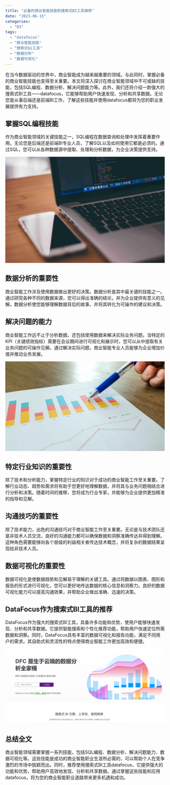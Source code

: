 ```yaml
---
title: "必备的商业智能技能和搜索式BI工具推荐"
date: "2023-06-15"
categories: 
  - "03"
tags: 
  - "datafocus"
  - "商业智能技能"
  - "搜索式bi工具"
  - "数据分析"
  - "数据可视化"
---
```


在当今数据驱动的世界中，商业智能成为越来越重要的领域。与此同时，掌握必备的商业智能技能也变得至关重要。本文将深入探讨在商业智能领域中不可或缺的技能，包括SQL编程、数据分析、解决问题能力等。此外，我们还将介绍一款强大的搜索式BI工具——datafocus，它能够帮助用户快速发现、分析和共享数据。无论您是从事后端还是前端BI工作，了解这些技能并使用datafocus都将为您的职业发展提供有力支持。

## 掌握SQL编程技能

作为商业智能领域的关键技能之一，SQL编程在数据查询和处理中发挥着重要作用。无论您是后端还是前端BI专业人员，了解SQL以及如何使用它都是必须的。通过SQL，您可以从各种数据源中提取、处理和分析数据，为企业决策提供支持。

![](images/1642754332-2.jpg)

## 数据分析的重要性

商业智能工作涉及使用数据做出更好的决策。数据分析是其中最关键的技能之一。通过研究各种不同的数据来源，您可以得出准确的结论，并为企业提供有意义的见解。数据分析使您能够理解数据背后的故事，并将其转化为可操作的建议和决策。

## 解决问题的能力

商业智能工作远不止于分析数据，还包括使用数据来解决实际业务问题。当特定的KPI（关键绩效指标）需要在会议期间进行可视化和展示时，您可以从中提取有关业务问题的可操作见解。通过解决实际问题，商业智能专业人员能够为企业增加价值并推动业务发展。

![pexels-lukas-590020.jpg](images/1656511538-pexels-lukas-590020-jpg-scaled.jpeg)

## 特定行业知识的重要性

除了技术和分析能力，掌握特定行业的知识对于成功的商业智能工作至关重要。了解行业动态、趋势和需求将有助于您更好地理解数据，并将其与业务问题相结合进行分析和决策。随着时间的推移，您将成为行业专家，并能够为企业提供更加精准的指导和见解。

## 沟通技巧的重要性

除了技术能力，出色的沟通技巧对于商业智能工作至关重要。无论是与技术团队还是非技术人员交流，良好的沟通能力都可以确保数据和洞察准确传达并得到理解。这种角色需要能够向各个层级的利益相关者传达技术概念，并将复杂的数据结果呈现给非技术人员。

## 数据可视化的重要性

数据可视化是使数据趋势和见解易于理解的关键工具。通过将数据以图表、图形和报告的形式进行可视化，您可以更好地传达数据的核心信息和洞察力。良好的数据可视化能力可以提高沟通效果，并帮助企业做出准确、迅速的决策。

## DataFocus作为搜索式BI工具的推荐

DataFocus作为强大的搜索式BI工具，具备许多功能和优势，使用户能够快速发现、分析和共享数据。它提供智能搜索和个性化推荐功能，帮助用户快速定位所需数据和洞察。同时，DataFocus具有丰富的数据可视化和报告功能，满足不同用户的需求。其自助式和灵活性的特点使得商业智能工作更加高效和便捷。

![](images/1686616238-%E5%BE%AE%E4%BF%A1%E6%88%AA%E5%9B%BE_20230512142316.png)

## 总结全文

商业智能领域需要掌握一系列技能，包括SQL编程、数据分析、解决问题能力、数据可视化等。这些技能是成功的商业智能职业生涯所必需的，可以帮助个人在竞争激烈的市场中脱颖而出。同时，推荐使用搜索式BI工具datafocus，它提供强大的功能和优势，帮助用户高效地发现、分析和共享数据。通过掌握这些技能和应用datafocus，将为您的商业智能职业道路带来更多机遇和成功。
